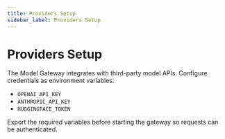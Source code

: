 ```yaml
---
title: Providers Setup
sidebar_label: Providers Setup
---
```


# Providers Setup

The Model Gateway integrates with third-party model APIs. Configure credentials as environment variables:

- `OPENAI_API_KEY`
- `ANTHROPIC_API_KEY`
- `HUGGINGFACE_TOKEN`

Export the required variables before starting the gateway so requests can be authenticated.
